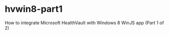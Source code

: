 hvwin8-part1
============

How to integrate Microsoft HealthVault with Windows 8 WinJS app (Part 1 of 2)